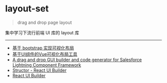 # layout-set

> drag and drop page layout

集中学习下流行前端 UI 库的 layout 库

***

* [基于 bootstrap 实现可视化布局](https://github.com/ReAlign/layoutit)
* [基于UI组件的Vue可视化布局工具](https://github.com/jaweii/Vue-Layout)
* [A drag and drop GUI builder and code generator for Salesforce Lightning Component Framework](https://github.com/vignaesh01/lightning-ui-builder)
* [Structor - React UI Builder](https://github.com/ipselon/structor)
* [React UI Builder](https://github.com/Dmytro-Medzatiy/react-ui-builder)

